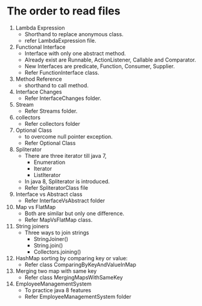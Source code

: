 # The order to read files
1) Lambda Expression
   - Shorthand to replace anonymous class.
   - refer LambdaExpression file.
2) Functional Interface
    - Interface with only one abstract method.
    - Already exist are Runnable, ActionListener, Callable and Comparator.
    - New Interfaces are predicate, Function, Consumer, Supplier.
    - Refer FunctionInterface class.
3) Method Reference
   - shorthand to call method.
4) Interface Changes
    - Refer InterfaceChanges folder.
5) Stream
   - Refer Streams folder.
6) collectors
   - Refer collectors folder
7) Optional Class
   - to overcome null pointer exception.
   - Refer Optional Class
8) Spliterator
   - There are three iterator till java 7,
     - Enumeration
     - Iterator
     - ListIterator
   - In java 8, Spliterator is introduced.
   - Refer SpliteratorClass file
9) Interface vs Abstract class
   - Refer InterfaceVsAbstract folder
10) Map vs FlatMap 
    - Both are similar but only one difference.
    - Refer MapVsFlatMap class.
11) String joiners
    - Three ways to join strings
      - StringJoiner()
      - String.join()
      - Collectors.joining()
12) HashMap sorting by comparing key or value:
    - Refer class ComparingByKeyAndValueInMap
13) Merging two map with same key
    - Refer class MergingMapsWithSameKey
14) EmployeeManagementSystem
    - To practice java 8 features
    - Refer EmployeeManagementSystem folder